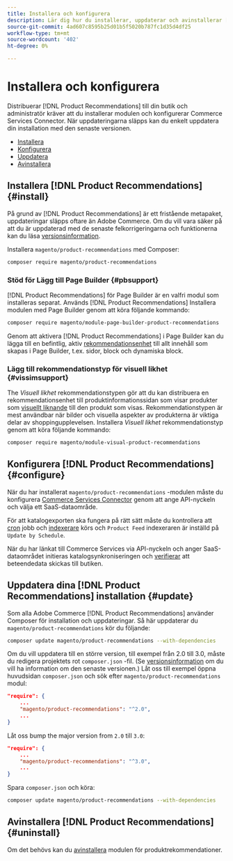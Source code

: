```yaml
---
title: Installera och konfigurera
description: Lär dig hur du installerar, uppdaterar och avinstallerar [!DNL Product Recommendations].
source-git-commit: 4ad607c8595b25d01b5f5020b787fc1d35d4df25
workflow-type: tm+mt
source-wordcount: '402'
ht-degree: 0%

---
```


# Installera och konfigurera

Distribuerar [!DNL Product Recommendations] till din butik och administratör kräver att du installerar modulen och konfigurerar Commerce Services Connector. När uppdateringarna släpps kan du enkelt uppdatera din installation med den senaste versionen.

- [Installera](#install)
- [Konfigurera](#configure)
- [Uppdatera](#update)
- [Avinstallera](#uninstall)

## Installera [!DNL Product Recommendations] {#install}

På grund av [!DNL Product Recommendations] är ett fristående metapaket, uppdateringar släpps oftare än Adobe Commerce. Om du vill vara säker på att du är uppdaterad med de senaste felkorrigeringarna och funktionerna kan du läsa [versionsinformation](release-notes.md).

Installera `magento/product-recommendations` med Composer:

```bash
composer require magento/product-recommendations
```

### Stöd för Lägg till Page Builder {#pbsupport}

[!DNL Product Recommendations] för Page Builder är en valfri modul som installeras separat. Används [!DNL Product Recommendations] Installera modulen med Page Builder genom att köra följande kommando:

```bash
composer require magento/module-page-builder-product-recommendations
```

Genom att aktivera [!DNL Product Recommendations] i Page Builder kan du lägga till en befintlig, aktiv [rekommendationsenhet](https://docs.magento.com/user-guide/cms/page-builder-add-recommendations.html) till allt innehåll som skapas i Page Builder, t.ex. sidor, block och dynamiska block.

### Lägg till rekommendationstyp för visuell likhet {#vissimsupport}

The _Visuell likhet_ rekommendationstypen gör att du kan distribuera en rekommendationsenhet till produktinformationssidan som visar produkter som [visuellt liknande](type.md#visualsim) till den produkt som visas. Rekommendationstypen är mest användbar när bilder och visuella aspekter av produkterna är viktiga delar av shoppingupplevelsen. Installera _Visuell likhet_ rekommendationstyp genom att köra följande kommando:

```bash
composer require magento/module-visual-product-recommendations
```

## Konfigurera [!DNL Product Recommendations] {#configure}

När du har installerat `magento/product-recommendations` -modulen måste du konfigurera [Commerce Services Connector](https://docs.magento.com/user-guide/configuration/services/saas.html) genom att ange API-nyckeln och välja ett SaaS-dataområde.

För att katalogexporten ska fungera på rätt sätt måste du kontrollera att [cron](https://devdocs.magento.com/guides/v2.4/config-guide/cli/config-cli-subcommands-cron.html) jobb och [indexerare](https://devdocs.magento.com/guides/v2.4/config-guide/cli/config-cli-subcommands-index.html) körs och `Product Feed` indexeraren är inställd på `Update by Schedule`.

När du har länkat till Commerce Services via API-nyckeln och anger SaaS-dataområdet initieras katalogsynkroniseringen och [verifierar](verify.md) att beteendedata skickas till butiken.

## Uppdatera dina [!DNL Product Recommendations] installation {#update}

Som alla Adobe Commerce [!DNL Product Recommendations] använder Composer för installation och uppdateringar. Så här uppdaterar du `magento/product-recommendations` kör du följande:

```bash
composer update magento/product-recommendations --with-dependencies
```

Om du vill uppdatera till en större version, till exempel från 2.0 till 3.0, måste du redigera projektets rot `composer.json` -fil. (Se [versionsinformation](release-notes.md) om du vill ha information om den senaste versionen.) Låt oss till exempel öppna huvudsidan `composer.json` och sök efter `magento/product-recommendations` modul:

```json
"require": {
    ...
    "magento/product-recommendations": "^2.0",
    ...
}
```

Låt oss bump the major version from `2.0` till `3.0`:

```json
"require": {
    ...
    "magento/product-recommendations": "^3.0",
    ...
}
```

Spara `composer.json` och köra:

```bash
composer update magento/product-recommendations --with-dependencies
```

## Avinstallera [!DNL Product Recommendations] {#uninstall}

Om det behövs kan du [avinstallera](https://devdocs.magento.com/guides/v2.4/install-gde/install/cli/install-cli-uninstall-mods.html) modulen för produktrekommendationer.
